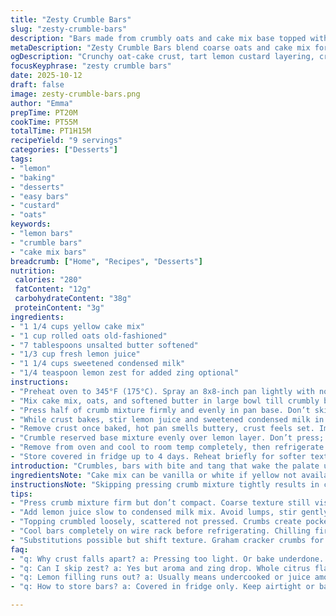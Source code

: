 ```yaml
---
title: "Zesty Crumble Bars"
slug: "zesty-crumble-bars"
description: "Bars made from crumbly oats and cake mix base topped with tangy lemon layer and crumbly topping. Uses half the mixture pressed as crust then baked till golden. Tangy custard layer from lemon juice and sweetened condensed milk thickens as it sits. Crumbled topping of remaining base mixture baked until just browning cues readiness. Refrigerate to firm up. Variations include using graham cracker crumbs instead of cake mix. Baking times adjusted slightly to spot golden edges and bubbling filling rather than strict timing. Textures shift from crisp base to creamy citrus middle, finishing with slightly crunchy topping. A mix of baking science and sensory cues guide the process."
metaDescription: "Zesty Crumble Bars blend coarse oats and cake mix for crust and topping, layered with tangy lemon custard that firms after chilling. Watch for golden edges."
ogDescription: "Crunchy oat-cake crust, tart lemon custard layering, crumbly topping baked till golden. Cool fully and chill bars for firm slice. Texture contrast all day."
focusKeyphrase: "zesty crumble bars"
date: 2025-10-12
draft: false
image: zesty-crumble-bars.png
author: "Emma"
prepTime: PT20M
cookTime: PT55M
totalTime: PT1H15M
recipeYield: "9 servings"
categories: ["Desserts"]
tags:
- "lemon"
- "baking"
- "desserts"
- "easy bars"
- "custard"
- "oats"
keywords:
- "lemon bars"
- "crumble bars"
- "cake mix bars"
breadcrumb: ["Home", "Recipes", "Desserts"]
nutrition: 
 calories: "280"
 fatContent: "12g"
 carbohydrateContent: "38g"
 proteinContent: "3g"
ingredients:
- "1 1/4 cups yellow cake mix"
- "1 cup rolled oats old-fashioned"
- "7 tablespoons unsalted butter softened"
- "1/3 cup fresh lemon juice"
- "1 1/4 cups sweetened condensed milk"
- "1/4 teaspoon lemon zest for added zing optional"
instructions:
- "Preheat oven to 345°F (175°C). Spray an 8x8-inch pan lightly with nonstick spray or butter. Dusting flour helps release bars after baking but optional."
- "Mix cake mix, oats, and softened butter in large bowl till crumbly but sticks together when pinched. Should look coarse, not smooth paste. Reserve about half for topping."
- "Press half of crumb mixture firmly and evenly in pan base. Don’t skimp on pressing or crust won’t hold slicing. Bake 18–22 minutes; watch for edges turning light golden, center firm but not browned."
- "While crust bakes, stir lemon juice and sweetened condensed milk in small bowl. Start slow with juice addition to avoid lumps. Thickens after a couple minutes stirring. Adding lemon zest amps aroma and bite — optional but recommended."
- "Remove crust once baked, hot pan smells buttery, crust feels set. Immediately pour lemon filling over crust, spread gently so not to disturb crust’s surface. The contrast of warm crust and cold tart filling is key."
- "Crumble reserved base mixture evenly over lemon layer. Don’t press; scattered crumbs bake into crispy topping that cracks when cold. Bake again 28–33 minutes or until topping is golden brown and lemon layer jiggles slightly but does not leak. Edges bubbling a good sign."
- "Remove from oven and cool to room temp completely, then refrigerate at least 2 hours to firm up filling. Too early cutting = messy bars. Use serrated knife for neat squares."
- "Store covered in fridge up to 4 days. Reheat briefly for softer texture or serve chilled for firm tanginess."
introduction: "Crumbles, bars with bite and tang that wake the palate up. Years messing with mixes taught me cake mix can replace flour bases for quick-rustics. Oats bring grainy texture punch while butter glues all together. Lemon juice with condensed milk thickens into a custard—not runny, more like slightly jiggly gel. The topping, scattered, lets heat work magic for contrast; not flat, breadcrumbs but pockets of crunch. Don’t just eyeball times—look for golden tint and bubbling edges. Patience cooling and chilling separates amateurs from pros. Tried other toppings; plain crumbs beat nuts or streusel ironically. It’s all about what clings and crackles when you bite through layers. Baking’s a conversation; listen close to smells and sight—less clock, more instinct."
ingredientsNote: "Cake mix can be vanilla or white if yellow not available—both work but adjust slightly since sweetness and flavor impact lemon layer taste. Oats must be old-fashioned, not instant, or texture gets gummy. Butter softened—not melted—helps coat oats better and creates subtle flakiness when baking. Fresh lemon juice preferred; bottled's flavor is harsher, less bright, tweaks taste balance. Sweetened condensed milk can be swapped with evaporated milk plus added sugar but changes thickness and sweetness—less recommended. Optional lemon zest boosts aroma but watch amounts; too much zest can overpower the delicate balance of creamy and tart layers. Spray the pan well or brush with butter to avoid cranky sticking during slicing. No need for flour dusting if well greased."
instructionsNote: "Skipping pressing crumb mixture tightly results in crumble that won’t slice well. Press firmly, but avoid compacting to rock-hard—texture should still show coarse grains. Watch crust bake carefully; too pale, bars collapse; too dark, bitter notes emerge. Stir lemon and milk mix slowly to avoid curdling—lumps mean uneven set filling. Pour lemon custard on hot crust for best layer adhesion; timing matters. Crumbled topping must be loose, scattered—not clumped or pressed. Browning topping signals Maillard reactions, flavor deepens, texture develops. Cool completely on wire rack then chill at least 2 hours for firm cutting. Bars cut hot, filling leaks, outer crust crumbles—frustration guaranteed. Store bars in airtight container, cold keeps lemon layer stable and bars intact. Warm bars before serving to soften crumb if preferred, but chill for textural contrast and freshness."
tips:
- "Press crumb mixture firm but don’t compact. Coarse texture still visible, not paste. Crust needs bite and structure; too light crust means crumble when sliced. Half base mixture set aside for topping. Watch crust baking carefully; edges go light gold first, center just set. Oven spots vary so eyeball carefully."
- "Add lemon juice slow to condensed milk mix. Avoid lumps, stir gently. Custard thickens in minutes, slight jiggle means ready for topping. Zest optional but worth small pinch only. Overdo zest and bitter oils ruin delicate balance. Cold juice beats bottled in aroma and brightness. Custard poured hot on hot crust sticks better."
- "Topping crumbled loosely, scattered not pressed. Crumbs create pockets of crunch. If pressed, topping gets dense, heavy. Bake longer if pale; golden browning triggers Maillard, more flavor. Watch lemon layer jiggle to gauge doneness. Bubbling edges good sign filling cooked through but still tender."
- "Cool bars completely on wire rack before refrigerating. Chilling firms custard; hot bars slice sloppy and leak. Serrated knife helps neat squares without smashing layers. Pan spray or butter critical to prevent stubborn sticking during slicing. Flour dusting not needed if well greased, keeps crust intact."
- "Substitutions possible but shift texture. Graham cracker crumbs for oats—flavor profile changes, less chew. Evaporated milk plus sugar for condensed milk works but custard gets thinner, less sweet. Use old-fashioned oats only; instant oats gummy, wreck crispiness. Softened butter coats oats better than melted, helps crumbly bind."
faq:
- "q: Why crust falls apart? a: Pressing too light. Or bake underdone. Too much butter can also cause grease pools that prevent crumb set. Cool fully. If crumbly still, next time press firmer but no paste."
- "q: Can I skip zest? a: Yes but aroma and zing drop. Whole citrus flavor depends on zest oils. If skipping, maybe boost juice slightly but watch tartness balance."
- "q: Lemon filling runs out? a: Usually means undercooked or juice amount too high. Bake longer, watch jiggle don’t wait for full firm. Use heavy pan for even heat. Keep stirring custard mix slow, lumps mean uneven set."
- "q: How to store bars? a: Covered in fridge only. Keep airtight or bars dry out. Up to 4 days safe. Leave out too long lemon starts breaking down textures. Reheat just briefly to soften crumb if chilled stiff but slice cold means shape holds."

---
```

